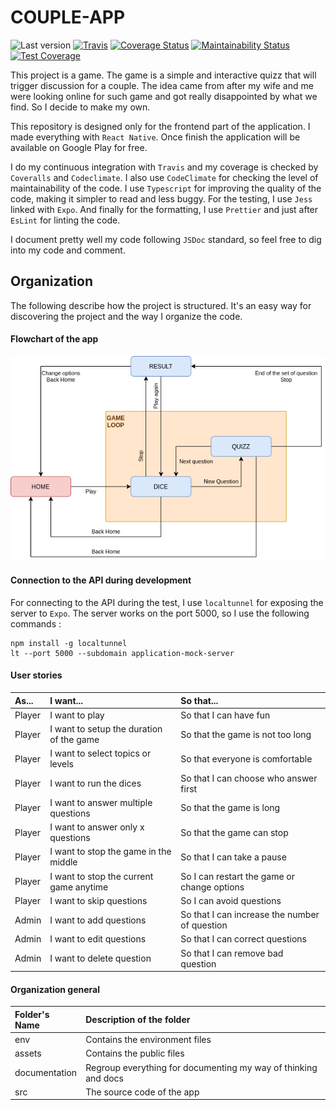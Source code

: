 # COUPLE-APP

![Last version](https://img.shields.io/github/v/tag/justalk/couple-app.svg?style=flat-square)
[![Travis](https://img.shields.io/travis/com/justalk/couple-app.svg?style=flat-square)](https://travis-ci.com/github/JustalK/couple-app)
[![Coverage Status](https://coveralls.io/repos/github/JustalK/COUPLE-APP/badge.svg?branch=master)](https://coveralls.io/github/JustalK/COUPLE-APP?branch=master)
[![Maintainability Status](https://api.codeclimate.com/v1/badges/c8485eedcb2181b6908a/maintainability)](https://codeclimate.com/github/JustalK/COUPLE-APP/maintainability)
[![Test Coverage](https://api.codeclimate.com/v1/badges/c8485eedcb2181b6908a/test_coverage)](https://codeclimate.com/github/JustalK/COUPLE-APP/test_coverage)

This project is a game. The game is a simple and interactive quizz that will trigger discussion for a couple. The idea came from after my wife and me were looking online for such game and got really disappointed by what we find. So I decide to make my own.

This repository is designed only for the frontend part of the application. I made everything with `React Native`. Once finish the application will be available on Google Play for free.

I do my continuous integration with `Travis` and my coverage is checked by `Coveralls` and `Codeclimate`. I also use `CodeClimate` for checking the level of maintainability of the code. I use `Typescript` for improving the quality of the code, making it simpler to read and less buggy. For the testing, I use `Jess` linked with `Expo`. And finally for the formatting, I use `Prettier` and just after `EsLint` for linting the code.

I document pretty well my code following `JSDoc` standard, so feel free to dig into my code and comment.

## Organization

The following describe how the project is structured. It's an easy way for discovering the project and the way I organize the code.

#### Flowchart of the app

![Alt text](documentation/process/flowchart.png?raw=true "PORTFOLIO-Flowchart")

#### Connection to the API during development

For connecting to the API during the test, I use `localtunnel` for exposing the server to `Expo`. The server works on the port 5000, so I use the following commands :

```
npm install -g localtunnel
lt --port 5000 --subdomain application-mock-server
```

#### User stories

| As...  | I want...                                            | So that...                                    |
| :----- | :--------------------------------------------------- | :-------------------------------------------- |
| Player | I want to play                                       | So that I can have fun                        |
| Player | I want to setup the duration of the game             | So that the game is not too long              |
| Player | I want to select topics or levels                    | So that everyone is comfortable               |
| Player | I want to run the dices                              | So that I can choose who answer first         |
| Player | I want to answer multiple questions                  | So that the game is long                      |
| Player | I want to answer only x questions                    | So that the game can stop                     |
| Player | I want to stop the game in the middle                | So that I can take a pause                    |
| Player | I want to stop the current game anytime              | So I can restart the game or change options   |
| Player | I want to skip questions                             | So I can avoid questions                      |
| Admin  | I want to add questions                              | So that I can increase the number of question |
| Admin  | I want to edit questions                             | So that I can correct questions               |
| Admin  | I want to delete question                            | So that I can remove bad question             |

#### Organization general

| Folder's Name | Description of the folder                                                                     |
| :------------ | :-------------------------------------------------------------------------------------------- |
| env           | Contains the environment files                                                                |
| assets        | Contains the public files                                                                     |
| documentation | Regroup everything for documenting my way of thinking and docs                                |
| src           | The source code of the app                                                                    |
